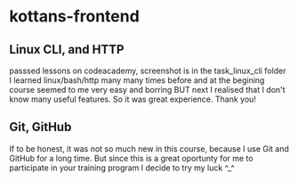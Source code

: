 # kottans-frontend

## Linux CLI, and HTTP

passsed lessons on codeacademy, screenshot is in the task_linux_cli folder
I learned linux/bash/http many many times before and at the begining course seemed to me very easy and borring BUT next I realised that I don't know many useful features. So it was great experience. Thank you! 

## Git, GitHub

If to be honest, it was not so much new in this course, because I use Git and GitHub for a long time. But since this is a great oportunty for me to participate in your training program I decide to try my luck ^_^ 

